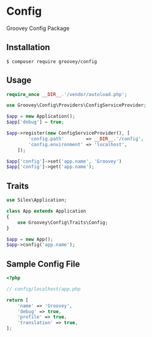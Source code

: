 # Config

Groovey Config Package

## Installation

    $ composer require groovey/config

## Usage

```php
require_once __DIR__.'/vendor/autoload.php';

use Groovey\Config\Providers\ConfigServiceProvider;

$app = new Application();
$app['debug'] = true;

$app->register(new ConfigServiceProvider(), [
        'config.path'        => __DIR__.'/config',
        'config.environment' => 'localhost',
    ]);

$app['config']->set('app.name', 'Groovey')
$app['config']->get('app.name');
```

## Traits

```php
use Silex\Application;

class App extends Application
{
    use Groovey\Config\Traits\Config;
}

$app = new App();
$app->config('app.name');
```

## Sample Config File

```php
<?php

// config/localhost/app.php

return [
    'name' => 'Groovey',
    'debug' => true,
    'profile' => true,
    'translation' => true,
];
```